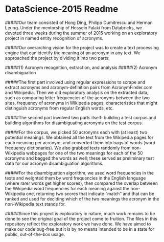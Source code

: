 # DataScience-2015 Readme
#####Our team consisted of Hong Ding, Philipp Dumitrescu and Herman Leung. Under the mentorship of Hossein Falaki from Databricks, we devoted three weeks during the summer of 2015 working on an exploratory project in named entity recognition of acronyms.

#####Our overarching vision for the project was to create a text processing engine that can identify the meaning of an acronym in any text. We approached the project by dividing it into two parts: 

#####(1) Acronym recognition, extraction, and analysis
#####(2) Acronym disambiguation

#####The first part involved using regular expressions to scrape and extract acronyms and acronym-definition pairs from AcronymFinder.com and Wikipedia. Then we did exploratory analysis on the extracted data, such as comparing letter frequencies of the acronyms between the two sites, frequency of acronyms in Wikipedia pages, characteristics that might distinguish acronyms from regular English words, etc.

#####The second part involved two parts itself: building a test corpus and building algorithms for disambiguating acronyms on the test corpus.

#####For the corpus, we picked 50 acronyms each with (at least) two potential meanings. We obtained all the text from the Wikipedia pages for each meaning per acronym, and converted them into bags of words (word frequency dictionaries). We also grabbed texts randomly from non-Wikipedia webpages for one of the two meanings for each of the 50 acronyms and bagged the words as well; these served as preliminary test data for our acronym disambiguation algorithms.

#####For the disambiguation algorithm, we used word frequencies in the texts and weighted them by word frequencies in the English language (where rarer words get higher scores), then compared the overlap between the Wikipedia word frequencies for each meaning against the non-Wikipedia one, returning two scores that indicate “match” and that can be ranked and used for deciding which of the two meanings the acronym in the non-Wikipedia text stands for.

#####Since this project is exploratory in nature, much work remains to be done to see the original goal of the project come to fruition. The files in this repository reflect the exploratory work we have done. We have aimed to make our code bug-free but it is by no means intended to be in a state for public, out-of-the-box usage.

